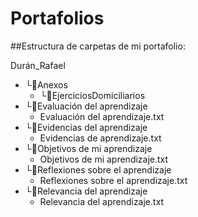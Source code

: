 # Portafolios

##Estructura de carpetas de mi portafolio:

Durán_Rafael  
  - └📁Anexos  
    - └📁EjerciciosDomiciliarios  
  - └📁Evaluación del aprendizaje  
    - Evaluación del aprendizaje.txt  
  - └📁Evidencias del aprendizaje  
    - Evidencias de aprendizaje.txt  
  - └📁Objetivos de mi aprendizaje  
    - Objetivos de mi aprendizaje.txt  
  - └📁Reflexiones sobre el aprendizaje  
    - Reflexiones sobre el aprendizaje.txt  
  - └📁Relevancia del aprendizaje  
    - Relevancia del aprendizaje.txt  

